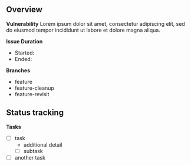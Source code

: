 <!--
Story-based Template
Markdown cheatsheet: https://www.markdownguide.org/cheat-sheet/

notes:
- Add double spaces to make a new line
- If you create an issue, edit it, and choose a different template, the new template will overwrite all previous content
-->

## Overview

[comment]: # "Kindly write in the description of the vulnerability"

**Vulnerability**
Lorem ipsum dolor sit amet, consectetur adipiscing elit, sed do eiusmod tempor incididunt ut labore et dolore magna aliqua.

[comment]: # "In the format 2019, July 15"

**Issue Duration**

- Started:
- Ended:

[comment]: # "List all related branches, indicate only on-hold branches, merged branches, and ongoing branches"
[comment]: # "It's not important to keep track of deleted test branches as they can't be traced back anyway"

**Branches**

- feature
- feature-cleanup
- feature-revisit

## Status tracking

**Tasks**

- [ ] task
  - additional detail
  - [ ] subtask
- [ ] another task
